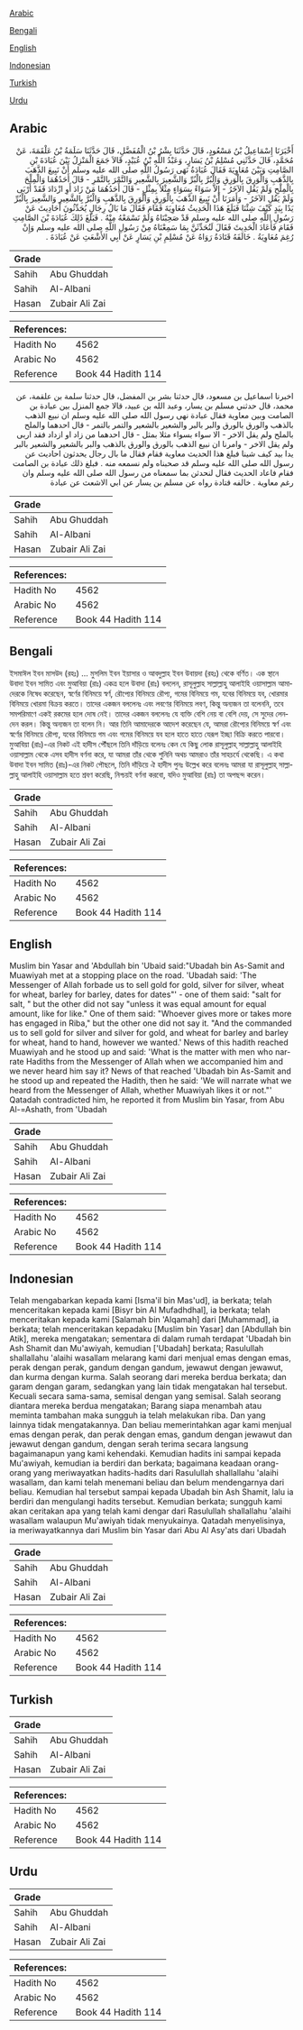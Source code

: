 [Arabic](#arabic)

[Bengali](#bengali)

[English](#english)

[Indonesian](#indonesian)

[Turkish](#turkish)

[Urdu](#urdu)

## Arabic


<div dir="rtl" lang="ar" style={{fontSize:'larger',backgroundColor:'#f8f9fa',padding:20}}>
أَخْبَرَنَا إِسْمَاعِيلُ بْنُ مَسْعُودٍ، قَالَ حَدَّثَنَا بِشْرُ بْنُ الْمُفَضَّلِ، قَالَ حَدَّثَنَا سَلَمَةُ بْنُ عَلْقَمَةَ، عَنْ مُحَمَّدٍ، قَالَ حَدَّثَنِي مُسْلِمُ بْنُ يَسَارٍ، وَعَبْدُ اللَّهِ بْنُ عُبَيْدٍ، قَالاَ جَمَعَ الْمَنْزِلُ بَيْنَ عُبَادَةَ بْنِ الصَّامِتِ وَبَيْنَ مُعَاوِيَةَ فَقَالَ عُبَادَةُ نَهَى رَسُولُ اللَّهِ صلى الله عليه وسلم أَنْ نَبِيعَ الذَّهَبَ بِالذَّهَبِ وَالْوَرِقَ بِالْوَرِقِ وَالْبُرَّ بِالْبُرِّ وَالشَّعِيرَ بِالشَّعِيرِ وَالتَّمْرَ بِالتَّمْرِ - قَالَ أَحَدُهُمَا وَالْمِلْحَ بِالْمِلْحِ وَلَمْ يَقُلِ الآخَرُ - إِلاَّ سَوَاءً بِسَوَاءٍ مِثْلاً بِمِثْلٍ - قَالَ أَحَدُهُمَا مَنْ زَادَ أَوِ ازْدَادَ فَقَدْ أَرْبَى وَلَمْ يَقُلِ الآخَرُ - وَأَمَرَنَا أَنْ نَبِيعَ الذَّهَبَ بِالْوَرِقِ وَالْوَرِقَ بِالذَّهَبِ وَالْبُرَّ بِالشَّعِيرِ وَالشَّعِيرَ بِالْبُرِّ يَدًا بِيَدٍ كَيْفَ شِئْنَا فَبَلَغَ هَذَا الْحَدِيثُ مُعَاوِيَةَ فَقَامَ فَقَالَ مَا بَالُ رِجَالٍ يُحَدِّثُونَ أَحَادِيثَ عَنْ رَسُولِ اللَّهِ صلى الله عليه وسلم قَدْ صَحِبْنَاهُ وَلَمْ نَسْمَعْهُ مِنْهُ ‏.‏ فَبَلَغَ ذَلِكَ عُبَادَةَ بْنَ الصَّامِتِ فَقَامَ فَأَعَادَ الْحَدِيثَ فَقَالَ لَنُحَدِّثَنَّ بِمَا سَمِعْنَاهُ مِنْ رَسُولِ اللَّهِ صلى الله عليه وسلم وَإِنْ رُغِمَ مُعَاوِيَةُ ‏.‏ خَالَفَهُ قَتَادَةُ رَوَاهُ عَنْ مُسْلِمِ بْنِ يَسَارٍ عَنْ أَبِي الأَشْعَثِ عَنْ عُبَادَةَ ‏.‏
</div>
<div style={{backgroundColor:'#f8f9fa',padding:20, marginBottom: 10}}><table> <thead> <tr> <th>Grade</th> <th></th> </tr> </thead> <tbody> <tr><td>Sahih</td><td>Abu Ghuddah</td></tr><tr><td>Sahih</td><td>Al-Albani</td></tr><tr><td>Hasan</td><td>Zubair Ali Zai</td></tr></tbody></table><table> <thead> <tr> <th>References:</th> <th></th> </tr> </thead> <tbody><tr><td>Hadith No</td><td>4562</td></tr><tr><td>Arabic No</td><td>4562</td></tr><tr><td>Reference</td><td>Book 44 Hadith 114</td></tr></tbody></table></div>


<div dir="rtl" lang="ar" style={{fontSize:'larger',backgroundColor:'#f8f9fa',padding:20}}>
اخبرنا اسماعيل بن مسعود، قال حدثنا بشر بن المفضل، قال حدثنا سلمة بن علقمة، عن محمد، قال حدثني مسلم بن يسار، وعبد الله بن عبيد، قالا جمع المنزل بين عبادة بن الصامت وبين معاوية فقال عبادة نهى رسول الله صلى الله عليه وسلم ان نبيع الذهب بالذهب والورق بالورق والبر بالبر والشعير بالشعير والتمر بالتمر - قال احدهما والملح بالملح ولم يقل الاخر - الا سواء بسواء مثلا بمثل - قال احدهما من زاد او ازداد فقد اربى ولم يقل الاخر - وامرنا ان نبيع الذهب بالورق والورق بالذهب والبر بالشعير والشعير بالبر يدا بيد كيف شينا فبلغ هذا الحديث معاوية فقام فقال ما بال رجال يحدثون احاديث عن رسول الله صلى الله عليه وسلم قد صحبناه ولم نسمعه منه . فبلغ ذلك عبادة بن الصامت فقام فاعاد الحديث فقال لنحدثن بما سمعناه من رسول الله صلى الله عليه وسلم وان رغم معاوية . خالفه قتادة رواه عن مسلم بن يسار عن ابي الاشعث عن عبادة
</div>
<div style={{backgroundColor:'#f8f9fa',padding:20, marginBottom: 10}}><table> <thead> <tr> <th>Grade</th> <th></th> </tr> </thead> <tbody> <tr><td>Sahih</td><td>Abu Ghuddah</td></tr><tr><td>Sahih</td><td>Al-Albani</td></tr><tr><td>Hasan</td><td>Zubair Ali Zai</td></tr></tbody></table><table> <thead> <tr> <th>References:</th> <th></th> </tr> </thead> <tbody><tr><td>Hadith No</td><td>4562</td></tr><tr><td>Arabic No</td><td>4562</td></tr><tr><td>Reference</td><td>Book 44 Hadith 114</td></tr></tbody></table></div>

## Bengali


<div dir="ltr" lang="bn" style={{fontSize:'larger',backgroundColor:'#f8f9fa',padding:20}}>
ইসমাঈল ইবন মাসউদ (রহঃ) ... মুসলিম ইবন ইয়াসার ও আবদুল্লাহ ইবন উবায়দা (রহঃ) থেকে বর্ণিত। এক স্থানে উবাদা ইবন সামিত এবং মুআবিয়া (রাঃ) একত্র হলে উবাদা (রাঃ) বললেন, রাসূলুল্লাহ সাল্লাল্লাহু আলাইহি ওয়াসাল্লাম আমাদেরকে নিষেধ করেছেন, স্বর্ণের বিনিময়ে স্বর্ণ, রৌপ্যের বিনিময়ে রৌপ্য, গমের বিনিময়ে গম, যবের বিনিময়ে যব, খোরমার বিনিময়ে খোরমা বিক্রয় করতে। তাদের একজন বললেনঃ এবং লবণের বিনিময়ে লবণ, কিন্তু অন্যজন তা বলেননি, তবে সমপরিমাণে একই রকমের হলে দোষ নেই। তাদের একজন বললেনঃ যে ব্যক্তি বেশি নেয় বা বেশি দেয়, সে সুদের লেনদেন করল। কিন্তু অন্যজন তা বলেন নি। আর তিনি আমাদেরকে আদেশ করেছেন যে, আমরা রৌপ্যের বিনিময়ে স্বর্ণ এবং স্বর্ণের বিনিময়ে রৌপ্য, যবের বিনিময়ে গম এবং গমের বিনিময়ে যব হলে হাতে হাতে যেরূপ ইচ্ছা বিক্রি করতে পারবো। মুআবিয়া (রাঃ)-এর নিকট এই হাদীস পৌঁছলে তিনি দাঁড়িয়ে বলেনঃ কেন যে কিছু লোক রাসূলুল্লাহ্ সাল্লাল্লাহু আলাইহি ওয়াসাল্লাম থেকে এসব হাদীস বর্ণনা করে, যা আমরা তাঁর থেকে শুনিনি অথচ আমরাও তাঁর সাহচর্যে থেকেছি। এ কথা উবাদা ইবন সামিত (রাঃ)-এর নিকট পৌছলে, তিনি দাঁড়িয়ে ঐ হাদীস পুনঃ উল্লেখ করে বলেনঃ আমরা যা রাসূলুল্লাহ্ সাল্লাল্লাহু আলাইহি ওয়াসাল্লাম হতে শ্রবণ করেছি, নিশ্চয়ই বর্ণনা করবো, যদিও মুআবিয়া (রাঃ) তা অপছন্দ করেন।
</div>
<div style={{backgroundColor:'#f8f9fa',padding:20, marginBottom: 10}}><table> <thead> <tr> <th>Grade</th> <th></th> </tr> </thead> <tbody> <tr><td>Sahih</td><td>Abu Ghuddah</td></tr><tr><td>Sahih</td><td>Al-Albani</td></tr><tr><td>Hasan</td><td>Zubair Ali Zai</td></tr></tbody></table><table> <thead> <tr> <th>References:</th> <th></th> </tr> </thead> <tbody><tr><td>Hadith No</td><td>4562</td></tr><tr><td>Arabic No</td><td>4562</td></tr><tr><td>Reference</td><td>Book 44 Hadith 114</td></tr></tbody></table></div>

## English


<div dir="ltr" lang="en" style={{fontSize:'larger',backgroundColor:'#f8f9fa',padding:20}}>
Muslim bin Yasar and 'Abdullah bin 'Ubaid said:"Ubadah bin As-Samit and Muawiyah met at a stopping place on the road. 'Ubadah said: 'The Messenger of Allah forbade us to sell gold for gold, silver for silver, wheat for wheat, barley for barley, dates for dates"' - one of them said: "salt for salt, " but the other did not say "unless it was equal amount for equal amount, like for like." One of them said: "Whoever gives more or takes more has engaged in Riba," but the other one did not say it. "And the commanded us to sell gold for silver and silver for gold, and wheat for barley and barley for wheat, hand to hand, however we wanted.' News of this hadith reached Muawiyah and he stood up and said: 'What is the matter with men who narrate Hadiths from the Messenger of Allah when we accompanied him and we never heard him say it? News of that reached 'Ubadah bin As-Samit and he stood up and repeated the Hadith, then he said: 'We will narrate what we heard from the Messenger of Allah, whether Muawiyah likes it or not."' Qatadah contradicted him, he reported it from Muslim bin Yasar, from Abu Al-=Ashath, from 'Ubadah
</div>
<div style={{backgroundColor:'#f8f9fa',padding:20, marginBottom: 10}}><table> <thead> <tr> <th>Grade</th> <th></th> </tr> </thead> <tbody> <tr><td>Sahih</td><td>Abu Ghuddah</td></tr><tr><td>Sahih</td><td>Al-Albani</td></tr><tr><td>Hasan</td><td>Zubair Ali Zai</td></tr></tbody></table><table> <thead> <tr> <th>References:</th> <th></th> </tr> </thead> <tbody><tr><td>Hadith No</td><td>4562</td></tr><tr><td>Arabic No</td><td>4562</td></tr><tr><td>Reference</td><td>Book 44 Hadith 114</td></tr></tbody></table></div>

## Indonesian


<div dir="ltr" lang="id" style={{fontSize:'larger',backgroundColor:'#f8f9fa',padding:20}}>
Telah mengabarkan kepada kami [Isma'il bin Mas'ud], ia berkata; telah menceritakan kepada kami [Bisyr bin Al Mufadhdhal], ia berkata; telah menceritakan kepada kami [Salamah bin 'Alqamah] dari [Muhammad], ia berkata; telah menceritakan kepadaku [Muslim bin Yasar] dan [Abdullah bin Atik], mereka mengatakan; sementara di dalam rumah terdapat 'Ubadah bin Ash Shamit dan Mu'awiyah, kemudian ['Ubadah] berkata; Rasulullah shallallahu 'alaihi wasallam melarang kami dari menjual emas dengan emas, perak dengan perak, gandum dengan gandum, jewawut dengan jewawut, dan kurma dengan kurma. Salah seorang dari mereka berdua berkata; dan garam dengan garam, sedangkan yang lain tidak mengatakan hal tersebut. Kecuali secara sama-sama, semisal dengan yang semisal. Salah seorang diantara mereka berdua mengatakan; Barang siapa menambah atau meminta tambahan maka sungguh ia telah melakukan riba. Dan yang lainnya tidak mengatakannya. Dan beliau memerintahkan agar kami menjual emas dengan perak, dan perak dengan emas, gandum dengan jewawut dan jewawut dengan gandum, dengan serah terima secara langsung bagaimanapun yang kami kehendaki. Kemudian hadits ini sampai kepada Mu'awiyah, kemudian ia berdiri dan berkata; bagaimana keadaan orang-orang yang meriwayatkan hadits-hadits dari Rasulullah shallallahu 'alaihi wasallam, dan kami telah menemani beliau dan belum mendengarnya dari beliau. Kemudian hal tersebut sampai kepada Ubadah bin Ash Shamit, lalu ia berdiri dan mengulangi hadits tersebut. Kemudian berkata; sungguh kami akan ceritakan apa yang telah kami dengar dari Rasulullah shallallahu 'alaihi wasallam walaupun Mu'awiyah tidak menyukainya. Qatadah menyelisinya, ia meriwayatkannya dari Muslim bin Yasar dari Abu Al Asy'ats dari Ubadah
</div>
<div style={{backgroundColor:'#f8f9fa',padding:20, marginBottom: 10}}><table> <thead> <tr> <th>Grade</th> <th></th> </tr> </thead> <tbody> <tr><td>Sahih</td><td>Abu Ghuddah</td></tr><tr><td>Sahih</td><td>Al-Albani</td></tr><tr><td>Hasan</td><td>Zubair Ali Zai</td></tr></tbody></table><table> <thead> <tr> <th>References:</th> <th></th> </tr> </thead> <tbody><tr><td>Hadith No</td><td>4562</td></tr><tr><td>Arabic No</td><td>4562</td></tr><tr><td>Reference</td><td>Book 44 Hadith 114</td></tr></tbody></table></div>

## Turkish


<div dir="ltr" lang="tr" style={{fontSize:'larger',backgroundColor:'#f8f9fa',padding:20}}>

</div>
<div style={{backgroundColor:'#f8f9fa',padding:20, marginBottom: 10}}><table> <thead> <tr> <th>Grade</th> <th></th> </tr> </thead> <tbody> <tr><td>Sahih</td><td>Abu Ghuddah</td></tr><tr><td>Sahih</td><td>Al-Albani</td></tr><tr><td>Hasan</td><td>Zubair Ali Zai</td></tr></tbody></table><table> <thead> <tr> <th>References:</th> <th></th> </tr> </thead> <tbody><tr><td>Hadith No</td><td>4562</td></tr><tr><td>Arabic No</td><td>4562</td></tr><tr><td>Reference</td><td>Book 44 Hadith 114</td></tr></tbody></table></div>

## Urdu


<div dir="rtl" lang="ur" style={{fontSize:'larger',backgroundColor:'#f8f9fa',padding:20}}>

</div>
<div style={{backgroundColor:'#f8f9fa',padding:20, marginBottom: 10}}><table> <thead> <tr> <th>Grade</th> <th></th> </tr> </thead> <tbody> <tr><td>Sahih</td><td>Abu Ghuddah</td></tr><tr><td>Sahih</td><td>Al-Albani</td></tr><tr><td>Hasan</td><td>Zubair Ali Zai</td></tr></tbody></table><table> <thead> <tr> <th>References:</th> <th></th> </tr> </thead> <tbody><tr><td>Hadith No</td><td>4562</td></tr><tr><td>Arabic No</td><td>4562</td></tr><tr><td>Reference</td><td>Book 44 Hadith 114</td></tr></tbody></table></div>